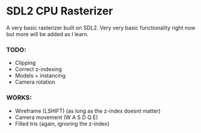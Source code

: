 # SDL2 CPU Rasterizer

A very basic rasterizer built on SDL2. Very very basic functionality right now but more will be added as I learn.

### TODO:
- Clipping
- Correct z-indexing
- Models + instancing
- Camera rotation

### WORKS:
- Wireframe (LSHIFT) (as long as the z-index doesnt matter)
- Camera movement (W A S D Q E)
- Filled tris (again, ignoring the z-index)
